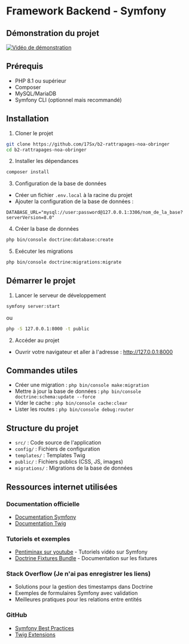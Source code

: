# Framework Backend - Symfony

## Démonstration du projet

[![Vidéo de démonstration](https://img.shields.io/badge/YouTube-Démonstration-red)](https://www.youtube.com/watch?v=-Ws753RFenw)

## Prérequis

- PHP 8.1 ou supérieur
- Composer
- MySQL/MariaDB
- Symfony CLI (optionnel mais recommandé)

## Installation

1. Cloner le projet

```bash
git clone https://github.com/17Sx/b2-rattrapages-noa-obringer
cd b2-rattrapages-noa-obringer
```

2. Installer les dépendances

```bash
composer install
```

3. Configuration de la base de données

- Créer un fichier `.env.local` à la racine du projet
- Ajouter la configuration de la base de données :

```
DATABASE_URL="mysql://user:password@127.0.0.1:3306/nom_de_la_base?serverVersion=8.0"
```

4. Créer la base de données

```bash
php bin/console doctrine:database:create
```

5. Exécuter les migrations

```bash
php bin/console doctrine:migrations:migrate
```

## Démarrer le projet

1. Lancer le serveur de développement

```bash
symfony server:start
```

ou

```bash
php -S 127.0.0.1:8000 -t public
```

2. Accéder au projet

- Ouvrir votre navigateur et aller à l'adresse : http://127.0.0.1:8000

## Commandes utiles

- Créer une migration : `php bin/console make:migration`
- Mettre à jour la base de données : `php bin/console doctrine:schema:update --force`
- Vider le cache : `php bin/console cache:clear`
- Lister les routes : `php bin/console debug:router`

## Structure du projet

- `src/` : Code source de l'application
- `config/` : Fichiers de configuration
- `templates/` : Templates Twig
- `public/` : Fichiers publics (CSS, JS, images)
- `migrations/` : Migrations de la base de données

## Ressources internet utilisées

### Documentation officielle

- [Documentation Symfony](https://symfony.com/doc/current/index.html)
- [Documentation Twig](https://twig.symfony.com/doc/)

### Tutoriels et exemples

- [Pentiminax sur youtube](https://www.youtube.com/watch?v=f7CamwgRAGI&list=PLkHw7J3J2iao-hVxplUrO_j-dz6ceqsXs) - Tutoriels vidéo sur Symfony
- [Doctrine Fixtures Bundle](https://github.com/doctrine/DoctrineFixturesBundle) - Documentation sur les fixtures

### Stack Overflow (Je n'ai pas enregistrer les liens)

- Solutions pour la gestion des timestamps dans Doctrine
- Exemples de formulaires Symfony avec validation
- Meilleures pratiques pour les relations entre entités

### GitHub

- [Symfony Best Practices](https://github.com/symfony/symfony-docs)
- [Twig Extensions](https://github.com/twigphp/Twig-extensions)
